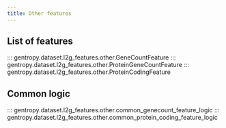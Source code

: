 ```yaml
---
title: Other features
---
```


## List of features

::: gentropy.dataset.l2g_features.other.GeneCountFeature
::: gentropy.dataset.l2g_features.other.ProteinGeneCountFeature
::: gentropy.dataset.l2g_features.other.ProteinCodingFeature

## Common logic

::: gentropy.dataset.l2g_features.other.common_genecount_feature_logic
::: gentropy.dataset.l2g_features.other.common_protein_coding_feature_logic
